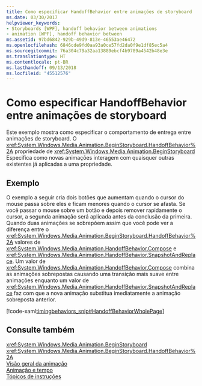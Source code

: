 ```yaml
---
title: Como especificar HandoffBehavior entre animações de storyboard
ms.date: 03/30/2017
helpviewer_keywords:
- Storyboards [WPF], handoff behavior between animations
- animation [WPF], handoff behavior between
ms.assetid: 97bd6842-929b-49d9-813e-46553ae46472
ms.openlocfilehash: 6846cde9fd0aa93a0ce57fd2da0f9e1df85ec5a4
ms.sourcegitcommit: 76a304c79a32aa13889ebcf4b9789a4542b48e3e
ms.translationtype: HT
ms.contentlocale: pt-BR
ms.lasthandoff: 09/13/2018
ms.locfileid: "45512576"
---
```

# <a name="how-to-specify-handoffbehavior-between-storyboard-animations"></a>Como especificar HandoffBehavior entre animações de storyboard
Este exemplo mostra como especificar o comportamento de entrega entre animações de storyboard. O <xref:System.Windows.Media.Animation.BeginStoryboard.HandoffBehavior%2A> propriedade de <xref:System.Windows.Media.Animation.BeginStoryboard> Especifica como novas animações interagem com quaisquer outras existentes já aplicadas a uma propriedade.  
  
## <a name="example"></a>Exemplo  
 O exemplo a seguir cria dois botões que aumentam quando o cursor do mouse passa sobre eles e ficam menores quando o cursor se afasta. Se você passar o mouse sobre um botão e depois remover rapidamente o cursor, a segunda animação será aplicada antes da conclusão da primeira. Quando duas animações se sobrepõem assim que você pode ver a diferença entre o <xref:System.Windows.Media.Animation.BeginStoryboard.HandoffBehavior%2A> valores de <xref:System.Windows.Media.Animation.HandoffBehavior.Compose> e <xref:System.Windows.Media.Animation.HandoffBehavior.SnapshotAndReplace>. Um valor de <xref:System.Windows.Media.Animation.HandoffBehavior.Compose> combina as animações sobrepostas causando uma transição mais suave entre animações enquanto um valor de <xref:System.Windows.Media.Animation.HandoffBehavior.SnapshotAndReplace> faz com que a nova animação substitua imediatamente a animação sobreposta anterior.  
  
 [!code-xaml[timingbehaviors_snip#HandoffBehaviorWholePage](../../../../samples/snippets/csharp/VS_Snippets_Wpf/timingbehaviors_snip/CSharp/HandoffBehaviorExample.xaml#handoffbehaviorwholepage)]  
  
## <a name="see-also"></a>Consulte também  
 <xref:System.Windows.Media.Animation.BeginStoryboard>  
 <xref:System.Windows.Media.Animation.BeginStoryboard.HandoffBehavior%2A>  
 [Visão geral da animação](../../../../docs/framework/wpf/graphics-multimedia/animation-overview.md)  
 [Animação e tempo](https://msdn.microsoft.com/library/7d83765b-d5ae-41b1-b423-80206e1124aa)  
 [Tópicos de instruções](../../../../docs/framework/wpf/graphics-multimedia/animation-and-timing-how-to-topics.md)

